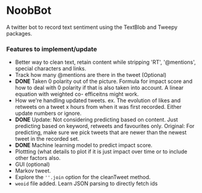 # NoobBot
A twitter bot to record text sentiment using the TextBlob and Tweepy packages.
### Features to implement/update
* Better way to clean text, retain content while stripping 'RT', '@mentions', special characters and links.
* Track how many @mentions are there in the tweet (Optional)
* **DONE** Taken 0 polarity out of the picture.
  Formula for impact score and how to deal with 0 polarity if that is also taken into account. A linear equation with weighted co-      efficeitns might work.
* How we're handling updated tweets. ex. The evolution of likes and retweets on a tweet x hours from when it was first recorded. Either update numbers or ignore.
* **DONE** Update: Not considering predicting based on content. Just predicting based on keyword, retweets and favourites only. Original: For predicting, make sure we pick tweets that are newer than the newest tweet in the recorded set.
* **DONE** Machine learning model to predict impact score.
* Plottting (what details to plot if it is just impact over time or to include other factors also.
* GUI (optional)
* Markov tweet.
* Explore the `''.join` option for the cleanTweet method.
* `weoid` file added. Learn JSON parsing to directly fetch ids
